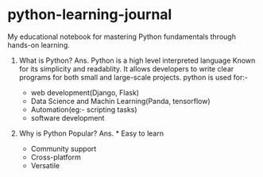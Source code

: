 # python-learning-journal
My educational notebook for mastering Python fundamentals through hands-on learning.

1. What is Python?
Ans. Python is a high level interpreted language Known for its simplicity and readablity. It allows developers to write clear programs for both small and large-scale projects.
    python is used for:-
    * web development(Django, Flask)
    * Data Science and Machin Learning(Panda, tensorflow)
    * Automation(eg:- scripting tasks)
    * software development

2. Why is Python Popular?
Ans. * Easy to learn
     * Community support
     * Cross-platform
     * Versatile
